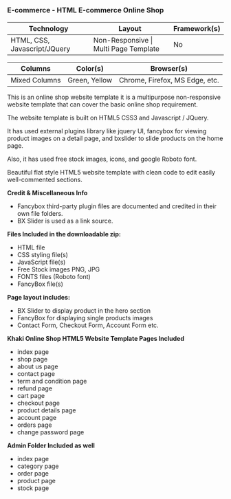 <h2><span style="font-size: medium;">E-commerce - HTML E-commerce Online Shop</span></h2>
<table class="post-table">
<thead>
<tr>
<th>Technology</th>
<th>Layout</th>
<th>Framework(s)</th>
</tr>
</thead>
<tbody>
<tr>
<td>HTML, CSS, Javascript/JQuery</td>
<td>Non-Responsive | Multi Page Template</td>
<td>No</td>
</tr>
</tbody>
</table>
<table class="post-table">
<thead>
<tr>
<th>Columns</th>
<th>Color(s)</th>
<th>Browser(s)</th>
</tr>
</thead>
<tbody>
<tr>
<td>Mixed Columns</td>
<td>Green, Yellow</td>
<td>Chrome, Firefox, MS Edge, etc.</td>
</tr>
</tbody>
</table>
<p style="text-align: left;">This is an online shop website template it is a multipurpose non-responsive website template that can cover the basic online shop requirement.</p>
<p style="text-align: left;">The website template is built on HTML5 CSS3 and Javascript / JQuery.</p>
<p style="text-align: left;">It has used external plugins library like jquery UI, fancybox for viewing product images on a detail page, and bxslider to slide products on the home page.</p>
<p style="text-align: left;">Also, it has used free stock images, icons, and google Roboto font.</p>
<p style="text-align: left;">Beautiful flat style HTML5 website template with clean code to edit easily well-commented sections.</p>
<p><strong>Credit &amp; Miscellaneous Info</strong></p>
<ul>
 	<li>Fancybox third-party plugin files are documented and credited in their own file folders.</li>
 	<li>BX Slider is used as a link source.</li>
</ul>
<p><strong>Files Included in the downloadable zip:</strong></p>
<ul>
 	<li>HTML file</li>
 	<li>CSS styling file(s)</li>
 	<li>JavaScript file(s)</li>
 	<li>Free Stock images PNG, JPG</li>
 	<li>FONTS files (Roboto font)</li>
 	<li>FancyBox file(s)</li>
</ul>
<p><strong>Page layout includes:</strong></p>
<ul>
 	<li>BX Slider to display product in the hero section</li>
 	<li>FancyBox for displaying single products images</li>
 	<li>Contact Form, Checkout Form, Account Form etc.</li>
</ul>
<p style="text-align: left;"><b>Khaki Online Shop HTML5 Website Template Pages Included</b></p>
<ul>
 	<li>index page</li>
 	<li>shop page</li>
 	<li>about us page</li>
 	<li>contact page</li>
 	<li>term and condition page</li>
 	<li>refund page</li>
 	<li>cart page</li>
 	<li>checkout page</li>
 	<li>product details page</li>
 	<li>account page</li>
 	<li>orders page</li>
 	<li>change password page</li>
</ul>
<p style="text-align: left;"><b>Admin Folder Included as well</b></p>
<ul style="text-align: left;">
 	<li>index page</li>
 	<li>category page</li>
 	<li>order page</li>
 	<li>product page</li>
 	<li>stock page</li>
</ul>
